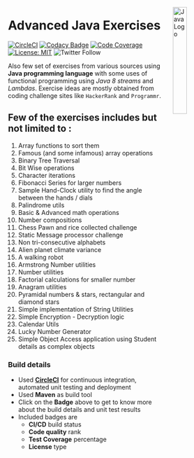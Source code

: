<img src="https://seeklogo.com/images/J/java-logo-7F8B35BAB3-seeklogo.com.png"
     alt="Java Logo"
     style="float: right; margin-left: 10px;" 
     width="25%"
     height="25%"
     align="right"/>

# Advanced Java Exercises

[![CircleCI](https://circleci.com/gh/Vignesh-Durairaj/Java-Exercises.svg?style=svg)](https://circleci.com/gh/Vignesh-Durairaj/Java-Exercises) 
[![Codacy Badge](https://api.codacy.com/project/badge/Grade/90a4e8d774414db5a3805b2d62fd2f4e)](https://app.codacy.com/app/Vignesh-Durairaj/Java-Exercises?utm_source=github.com&utm_medium=referral&utm_content=Vignesh-Durairaj/Java-Exercises&utm_campaign=Badge_Grade_Dashboard) [![Code Coverage](https://codecov.io/gh/Vignesh-Durairaj/Java-Exercises/branch/development/graph/badge.svg)](https://codecov.io/gh/Vignesh-Durairaj/Java-Exercises) [![License: MIT](https://img.shields.io/badge/License-MIT-blue.svg)](https://opensource.org/licenses/MIT) ![Twitter Follow](https://img.shields.io/twitter/follow/vigneshdurairaj.svg?style=social)

Also few set of exercises from various sources using **Java programming language** with some uses of functional programming using *Java 8 streams* and *Lambdas*. Exercise ideas are mostly obtained from coding challenge sites like `HackerRank` and `Programmr`.

## Few of the exercises includes but not limited to :

1. Array functions to sort them
2. Famous (and some infamous) array operations
3. Binary Tree Traversal
4. Bit Wise operations
5. Character iterations
6. Fibonacci Series for larger numbers
7. Sample Hand-Clock utility to find the angle between the hands / dials
8. Palindrome utils
9. Basic & Advanced math operations
10. Number compositions
11. Chess Pawn and rice collected challenge
12. Static Message processor challenge
13. Non tri-consecutive alphabets
14. Alien planet climate variance
15. A walking robot
16. Armstrong Number utilities
17. Number utilities
18. Factorial calculations for smaller number
19. Anagram utilities
20. Pyramidal numbers & stars, rectangular and diamond stars
21. Simple implementation of String Utilities
22. Simple Encryption - Decryption logic
23. Calendar Utils
24. Lucky Number Generator
25. Simple Object Access application using Student details as complex objects


### Build details
- Used **[CircleCI](https://circleci.com/)** for continuous integration, automated unit testing and deployment
- Used **Maven** as build tool
- Click on the **Badge** above to get to know more about the build details and unit test results
- Included badges are
  - **CI/CD** build status
  - **Code quality** rank
  - **Test Coverage** percentage
  - **License** type
